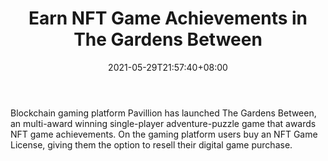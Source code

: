 ﻿---
title: "Earn NFT Game Achievements in The Gardens Between"
date: 2021-05-29T21:57:40+08:00
lastmod: 2021-05-29T16:45:40+08:00
draft: false
authors: ["Joy"]
description: "Blockchain gaming platform Pavillion has launched The Gardens Between, an multi-award winning single-player adventure-puzzle game that awards NFT game achievements. On the gaming platform users buy an NFT Game License, giving them the option to resell their digital game purchase."
featuredImage: "earn-nft-game-achievements-in-the-gardens-between.png"
tags: ["Virtual World","Play to Earn"]
categories: ["news"]
news: ["Virtual World"]
weight: 
lightgallery: true
pinned: false
recommend: false
recommend1: false
---

Blockchain gaming platform Pavillion has launched The Gardens Between, an multi-award winning single-player adventure-puzzle game that awards NFT game achievements. On the gaming platform users buy an NFT Game License, giving them the option to resell their digital game purchase.

<!--more-->


